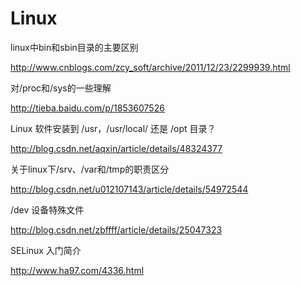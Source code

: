 # Linux
linux中bin和sbin目录的主要区别

http://www.cnblogs.com/zcy_soft/archive/2011/12/23/2299939.html

对/proc和/sys的一些理解

http://tieba.baidu.com/p/1853607526

Linux 软件安装到 /usr，/usr/local/ 还是 /opt 目录？

http://blog.csdn.net/aqxin/article/details/48324377

关于linux下/srv、/var和/tmp的职责区分

http://blog.csdn.net/u012107143/article/details/54972544

/dev 设备特殊文件

http://blog.csdn.net/zbffff/article/details/25047323

SELinux 入门简介

http://www.ha97.com/4336.html
